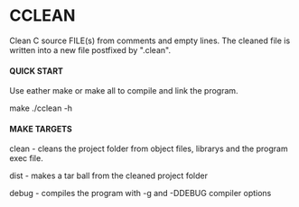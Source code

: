 # CCLEAN

Clean C source FILE(s) from comments and empty lines.
The cleaned file is written into a new file postfixed by ".clean".

#### QUICK START

Use eather make or make all to compile and link the program.

  make
  ./cclean -h

#### MAKE TARGETS

clean - cleans the project folder from object files, librarys and the program exec file.

dist  - makes a tar ball from the cleaned project folder

debug - compiles the program with -g and -DDEBUG compiler options

